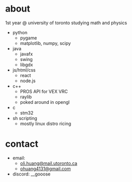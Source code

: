 # about
1st year @ university of toronto studying math and physics
- python
  - pygame
  - matplotlib, numpy, scipy
- java
  - javafx
  - swing
  - libgdx 
- js/html/css
  - react
  - node.js 
- c++
  - PROS API for VEX VRC
  - raylib
  - poked around in opengl
- c
  - stm32
- sh scripting
  - mostly linux distro ricing

# contact
- email:
  - oli.huang@mail.utoronto.ca
  - ohuang4131@gmail.com
- discord: __gooose
